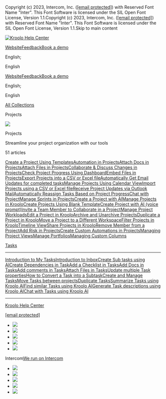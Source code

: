 Copyright (c) 2023, Intercom, Inc. ([[email protected]](/cdn-cgi/l/email-protection)) with Reserved Font Name "Inter". This Font Software is licensed under the SIL Open Font License, Version 1.1.Copyright (c) 2023, Intercom, Inc. ([[email protected]](/cdn-cgi/l/email-protection)) with Reserved Font Name "Inter". This Font Software is licensed under the SIL Open Font License, Version 1.1.Skip to main content

[![Kroolo Help Center](https://downloads.intercomcdn.com/i/o/h4qkzypg/611116/ee699fbf23fef0f6d8d4f666d84c/37cdcedd14003d8fdcfdeda0a05c09cb)](/en/)

[Website](https://kroolo.com/)[Feedback](https://kroolo.featurebase.app/)[Book a demo](https://kroolo.com/book-demo)

English;

English

[Website](https://kroolo.com/)[Feedback](https://kroolo.featurebase.app/)[Book a demo](https://kroolo.com/book-demo)

English;

English

[All Collections](/en/)

Projects

![](https://downloads.intercomcdn.com/i/o/569721/04e70bc0fb9f13d790db0982/0c65ca6bb6454f0dd96f19678f6aeb5d.png)

Projects

Streamline your project organization with our tools

51 articles

[Create a Project Using Templates](https://help.kroolo.com/en/articles/9335245-create-a-project-using-templates)[Automation in Projects](https://help.kroolo.com/en/articles/9334694-automation-in-projects)[Attach Docs in Projects](https://help.kroolo.com/en/articles/9446963-attach-docs-in-projects)[Attach Files in Projects](https://help.kroolo.com/en/articles/9447413-attach-files-in-projects)[Collaborate & Discuss Changes in Projects](https://help.kroolo.com/en/articles/9459683-collaborate-discuss-changes-in-projects)[Check Project Progress Using Dashboard](https://help.kroolo.com/en/articles/9550435-check-project-progress-using-dashboard)[Embed Files in Projects](https://help.kroolo.com/en/articles/9525701-embed-files-in-projects)[Export Projects into a CSV or Excel file](https://help.kroolo.com/en/articles/9560671-export-projects-into-a-csv-or-excel-file)[Automatically Get Email Updates for completed tasks](https://help.kroolo.com/en/articles/9618548-automatically-get-email-updates-for-completed-tasks)[Manage Projects Using Calendar View](https://help.kroolo.com/en/articles/9643404-manage-projects-using-calendar-view)[Import Projects using a CSV or Excel file](https://help.kroolo.com/en/articles/9647394-import-projects-using-a-csv-or-excel-file)[Receive Project Updates via Outlook Mail](https://help.kroolo.com/en/articles/9651758-receive-project-updates-via-outlook-mail)[Automatically Reassign Tasks Based on Project Progress](https://help.kroolo.com/en/articles/9651839-automatically-reassign-tasks-based-on-project-progress)[Chat with Project](https://help.kroolo.com/en/articles/9258475-chat-with-project)[Manage Sprints in Projects](https://help.kroolo.com/en/articles/9710810-manage-sprints-in-projects)[Create a Project with AI](https://help.kroolo.com/en/articles/9794767-create-a-project-with-ai)[Manage Projects in Kroolo](https://help.kroolo.com/en/articles/9795542-manage-projects-in-kroolo)[Create Projects Using Blank Template](https://help.kroolo.com/en/articles/9795674-create-projects-using-blank-template)[Create Project with AI (voice prompt)](https://help.kroolo.com/en/articles/9799551-create-project-with-ai-voice-prompt)[Invite a Team Member to Collaborate in a Project](https://help.kroolo.com/en/articles/9799600-invite-a-team-member-to-collaborate-in-a-project)[Manage Project Workloads](https://help.kroolo.com/en/articles/9805508-manage-project-workloads)[Edit a Project in Kroolo](https://help.kroolo.com/en/articles/9805666-edit-a-project-in-kroolo)[Archive and Unarchive Projects](https://help.kroolo.com/en/articles/9805718-archive-and-unarchive-projects)[Duplicate a Project in Kroolo](https://help.kroolo.com/en/articles/9812816-duplicate-a-project-in-kroolo)[Move a Project to a Different Workspace](https://help.kroolo.com/en/articles/9812832-move-a-project-to-a-different-workspace)[Filter Projects in Kroolo](https://help.kroolo.com/en/articles/9909209-filter-projects-in-kroolo)[Timeline View](https://help.kroolo.com/en/articles/9909220-timeline-view)[Share Projects in Kroolo](https://help.kroolo.com/en/articles/10095368-share-projects-in-kroolo)[Remove Member from a Project](https://help.kroolo.com/en/articles/10095562-remove-member-from-a-project)[Add Risk in Projects](https://help.kroolo.com/en/articles/10255589-add-risk-in-projects)[Create Custom Automations in Projects](https://help.kroolo.com/en/articles/10299688-create-custom-automations-in-projects)[Managing Project Views](https://help.kroolo.com/en/articles/10448112-managing-project-views)[Manage Portfolios](https://help.kroolo.com/en/articles/10448519-manage-portfolios)[Managing Custom Columns](https://help.kroolo.com/en/articles/10469039-managing-custom-columns)

[Tasks](https://help.kroolo.com/en/collections/9304749-tasks)

* * *

[Introduction to My Tasks](https://help.kroolo.com/en/articles/9427962-introduction-to-my-tasks)[Introduction to Inbox](https://help.kroolo.com/en/articles/9439890-introduction-to-inbox)[Create Sub tasks using AI](https://help.kroolo.com/en/articles/9498236-create-sub-tasks-using-ai)[Create Dependencies in Task](https://help.kroolo.com/en/articles/9492200-create-dependencies-in-task)[Add a Checklist in Tasks](https://help.kroolo.com/en/articles/9495258-add-a-checklist-in-tasks)[Add Docs in Tasks](https://help.kroolo.com/en/articles/9501735-add-docs-in-tasks)[Add comments in Tasks](https://help.kroolo.com/en/articles/9502311-add-comments-in-tasks)[Attach Files in Tasks](https://help.kroolo.com/en/articles/9502378-attach-files-in-tasks)[Update multiple Task properties](https://help.kroolo.com/en/articles/9656627-update-multiple-task-properties)[How to Convert a Task into a Subtask](https://help.kroolo.com/en/articles/10044472-how-to-convert-a-task-into-a-subtask)[Create and Manage Tasks](https://help.kroolo.com/en/articles/10085539-create-and-manage-tasks)[Move Tasks between projects](https://help.kroolo.com/en/articles/10220998-move-tasks-between-projects)[Duplicate Tasks](https://help.kroolo.com/en/articles/10221013-duplicate-tasks)[Summarize Tasks using Kroolo AI](https://help.kroolo.com/en/articles/10229254-summarize-tasks-using-kroolo-ai)[Find similar Tasks using Kroolo AI](https://help.kroolo.com/en/articles/10242384-find-similar-tasks-using-kroolo-ai)[Generate Task descriptions using Kroolo AI](https://help.kroolo.com/en/articles/10255498-generate-task-descriptions-using-kroolo-ai)[Chat with Tasks using Kroolo AI](https://help.kroolo.com/en/articles/10255499-chat-with-tasks-using-kroolo-ai)

* * *

[Kroolo Help Center](/en/)

[[email protected]](/cdn-cgi/l/email-protection)

  * [![](https://intercom.help/kroolo/assets/svg/icon:social-facebook/FFFFFF)](https://www.facebook.com/profile.php?id=61553808299270)
  * [![](https://intercom.help/kroolo/assets/svg/icon:social-linkedin/FFFFFF)](https://www.linkedin.com/company/getkroolo)
  * [![](https://intercom.help/kroolo/assets/svg/icon:social-instagram/FFFFFF)](https://www.instagram.com/getkroolo)
  * [![](https://intercom.help/kroolo/assets/svg/icon:social-youtube/FFFFFF)](https://www.youtube.com/@getkroolo/featured)
  * [![](https://intercom.help/kroolo/assets/svg/icon:social-twitter-x/FFFFFF)](https://www.twitter.com/getkroolo)



Intercom[We run on Intercom](https://www.intercom.com/intercom-link?company=Kroolo&solution=customer-support&utm_campaign=intercom-link&utm_content=We+run+on+Intercom&utm_medium=help-center&utm_referrer=https%3A%2F%2Fhelp.kroolo.com%2Fen%2Fcollections%2F9118210-projects&utm_source=desktop-web)

  * [![](https://intercom.help/kroolo/assets/svg/icon:social-facebook/FFFFFF)](https://www.facebook.com/profile.php?id=61553808299270)
  * [![](https://intercom.help/kroolo/assets/svg/icon:social-linkedin/FFFFFF)](https://www.linkedin.com/company/getkroolo)
  * [![](https://intercom.help/kroolo/assets/svg/icon:social-instagram/FFFFFF)](https://www.instagram.com/getkroolo)
  * [![](https://intercom.help/kroolo/assets/svg/icon:social-youtube/FFFFFF)](https://www.youtube.com/@getkroolo/featured)
  * [![](https://intercom.help/kroolo/assets/svg/icon:social-twitter-x/FFFFFF)](https://www.twitter.com/getkroolo)